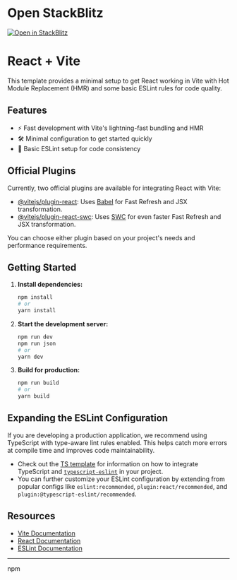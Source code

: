 # Open StackBlitz

[![Open in StackBlitz](https://developer.stackblitz.com/img/open_in_stackblitz.svg)](https://stackblitz.com/~/github.com/aungNyeinChan93/react_MUI_02)

# React + Vite

This template provides a minimal setup to get React working in Vite with Hot Module Replacement (HMR) and some basic ESLint rules for code quality.

## Features

- ⚡️ Fast development with Vite's lightning-fast bundling and HMR
- 🛠 Minimal configuration to get started quickly
- 🧹 Basic ESLint setup for code consistency

## Official Plugins

Currently, two official plugins are available for integrating React with Vite:

- [@vitejs/plugin-react](https://github.com/vitejs/vite-plugin-react/blob/main/packages/plugin-react): Uses [Babel](https://babeljs.io/) for Fast Refresh and JSX transformation.
- [@vitejs/plugin-react-swc](https://github.com/vitejs/vite-plugin-react/blob/main/packages/plugin-react-swc): Uses [SWC](https://swc.rs/) for even faster Fast Refresh and JSX transformation.

You can choose either plugin based on your project's needs and performance requirements.

## Getting Started

1. **Install dependencies:**

   ```bash
   npm install
   # or
   yarn install
   ```

2. **Start the development server:**

   ```bash
   npm run dev
   npm run json
   # or
   yarn dev
   ```

3. **Build for production:**
   ```bash
   npm run build
   # or
   yarn build
   ```

## Expanding the ESLint Configuration

If you are developing a production application, we recommend using TypeScript with type-aware lint rules enabled. This helps catch more errors at compile time and improves code maintainability.

- Check out the [TS template](https://github.com/vitejs/vite/tree/main/packages/create-vite/template-react-ts) for information on how to integrate TypeScript and [`typescript-eslint`](https://typescript-eslint.io) in your project.
- You can further customize your ESLint configuration by extending from popular configs like `eslint:recommended`, `plugin:react/recommended`, and `plugin:@typescript-eslint/recommended`.

## Resources

- [Vite Documentation](https://vitejs.dev/guide/)
- [React Documentation](https://react.dev/)
- [ESLint Documentation](https://eslint.org/)

---

npm

